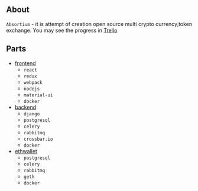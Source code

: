 ## About
`Absortium` - it is attempt of creation open source multi crypto currency,token exchange. You may see the progress in [Trello](https://trello.com/absortium)

## Parts
* [frontend](https://github.com/absortium/frontend)
    * `react`
    * `redux`
    * `webpack`
    * `nodejs`
    * `material-ui`
    * `docker`
* [backend](https://github.com/absortium/backend)
    * `django`
    * `postgresql`
    * `celery`
    * `rabbitmq`
    * `crossbar.io`
    * `docker`
* [ethwallet](https://github.com/absortium/ethwallet)
    * `postgresql`
    * `celery`
    * `rabbitmq`
    * `geth`
    * `docker`

